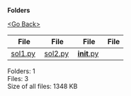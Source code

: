 **Folders**

[&lt;Go Back&gt;](../right.html)

<table><thead><tr class="header"><th><strong>File</strong></th><th><strong>File</strong></th><th><strong>File</strong></th><th><strong>File</strong></th></tr></thead><tbody><tr class="odd"><td><a href="sol1.py">sol1.py</a> </td><td><a href="sol2.py">sol2.py</a> </td><td><a href="__init__.py"><strong>init</strong>.py</a> </td><td></td></tr></tbody></table>

Folders: 1  
Files: 3  
Size of all files: 1348 KB
